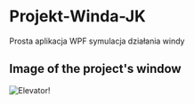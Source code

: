 # Projekt-Winda-JK
Prosta aplikacja WPF 
symulacja działania windy

## Image of the project's window

![Elevator!](https://i.imgur.com/333lOGZ.png "Elevator")
